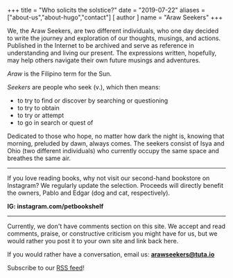 +++
title = "Who solicits the solstice?"
date = "2019-07-22"
aliases = ["about-us","about-hugo","contact"]
[ author ]
  name = "Araw Seekers"
+++

We, the Araw Seekers, are two different individuals, who one day decided to write the journey and exploration of our thoughts, musings, and actions. Published in the Internet to be archived and serve as reference in understanding and living our present. The expressions written, hopefully, may help others navigate their own future musings and adventures.

_Araw_ is the Filipino term for the Sun. 

_Seekers_ are people who seek (v.), which then means:
 
* to try to find or discover by searching or questioning 
* to try to obtain 
* to try or attempt
* to go in search or quest of 

Dedicated to those who hope, no matter how dark the night is, knowing that morning, preluded by dawn, always comes. The seekers consist of Isya and Ohio (two different individuals) who currently occupy the same space and breathes the same air.

---

If you love reading books, why not visit our second-hand bookstore on Instagram? We regularly update the selection. Proceeds will directly benefit the owners, Pablo and Edgar (dog and cat, respectively).

**IG: instagram.com/petbookshelf**

---

Currently, we don't have comments section on this site. We accept and read comments, praise, or constructive criticism you might have for us, but we would rather you post it to your own site and link back here.

If you would rather have a conversation, email us: **arawseekers@tuta.io**

Subscribe to our [RSS feed](https://arawseeker.github.io/posts/index.xml)!
